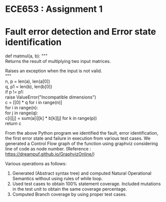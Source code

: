 # ECE653 : Assignment 1

# Fault error detection and Error state identification  
def matmul(a, b):
 """  
 Returns the result of multiplying two input matrices.  
  
 Raises an exception when the input is not valid.  
 """  
 n, p = len(a), len(a[0])  
 q, p1 = len(b), len(b[0])  
 if p != p1:  
 raise ValueError("Incompatible dimensions")  
 c = [[0] * q for i in range(n)]  
 for i in range(n):  
 for j in range(q):  
 c[i][j] = sum(a[i][k] * b[k][j] for k in range(p))  
 return c  

 From the above Python program we identified the fault, error identification, the first error state and failure in execution from various test cases.
 We generated a Control Flow graph of the function using graphviz considering line of code as node number. (Reference : https://dreampuf.github.io/GraphvizOnline/)  

   Various operations as follows:
   1. Generated (Abstract syntax tree) and computed Natural Operational Semantics without using rules of while loop.
   2. Used test cases to obtain 100% statement coverage. Included mutations in the test unit to obtain the same coverage percentage.
   3. Computed Branch coverage by using proper test cases.
